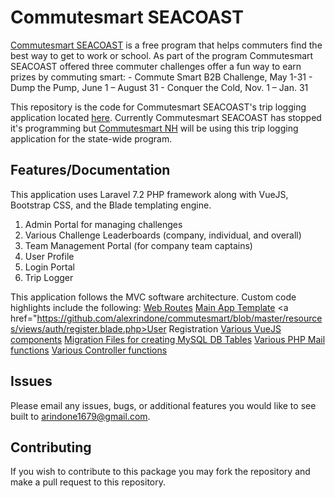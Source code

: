 # Commutesmart SEACOAST
<a href="https://commutesmartseacoast.org/">Commutesmart SEACOAST</a> is a free program that helps commuters find the best way to get to work or school. As part of the program Commutesmart SEACOAST offered three commuter challenges offer a fun way to earn prizes by commuting smart:
    - Commute Smart B2B Challenge,  May 1-31
    - Dump the Pump,  June 1 – August 31
    - Conquer the Cold,  Nov. 1 – Jan. 31
    
This repository is the code for Commutesmart SEACOAST's trip logging application located <a href="trips.commutesmartseacoast.org">here</a>. Currently Commutesmart SEACOAST has stopped it's programming but <a href="http://commutesmartnh.org/">Commutesmart NH</a> will be using this trip logging application for the state-wide program.

## Features/Documentation
This application uses Laravel 7.2 PHP framework along with VueJS, Bootstrap CSS, and the Blade templating engine. 
1. Admin Portal for managing challenges
2. Various Challenge Leaderboards (company, individual, and overall)
3. Team Management Portal (for company team captains)
4. User Profile
5. Login Portal
6. Trip Logger

This application follows the MVC software architecture. Custom code highlights include the following:
    <a href="https://github.com/alexrindone/commutesmart/blob/master/routes/web.php">Web Routes</a>
    <a href="https://github.com/alexrindone/commutesmart/blob/master/resources/views/layouts/app.blade.php">Main App Template</a>
    <a href="https://github.com/alexrindone/commutesmart/blob/master/resources/views/auth/register.blade.php>User Registration</a>
    <a href="https://github.com/alexrindone/commutesmart/tree/master/resources/assets/js/components">Various VueJS components</a>
    <a href="https://github.com/alexrindone/commutesmart/tree/master/database/migrations">Migration Files for creating MySQL DB Tables</a>
    <a href="https://github.com/alexrindone/commutesmart/tree/master/app/Mail">Various PHP Mail functions</a>
    <a href="https://github.com/alexrindone/commutesmart/tree/master/app/Http/Controllers">Various Controller functions</a>

## Issues
Please email any issues, bugs, or additional features you would like to see built to arindone1679@gmail.com.

## Contributing
If you wish to contribute to this package you may fork the repository and make a pull request to this repository.
